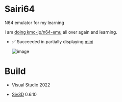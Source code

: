 # Sairi64
N64 emulator for my learning

I am [doing kmc-jp/n64-emu](https://github.com/kmc-jp/n64-emu) all over again and learning.

- ✅ Succeeded in partially displaying [mini](https://github.com/wermipls/mimi)
 
    ![image](https://github.com/sashi0034/Sairi64/assets/82739042/ab7dd423-37bf-4c78-8d6c-bce57a764d74)

# Build

- Visual Studio 2022

- [Siv3D](https://github.com/Siv3D/OpenSiv3D) 0.6.10
